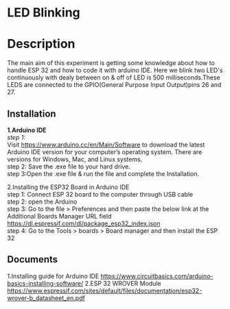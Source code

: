 
# LED Blinking
# Description
The main aim of this experiment is getting some knowledge about how to handle ESP 32 and how to code it with arduino IDE.
Here we blink two LED's continuously with dealy between on & off of LED is 500 milliseconds.These LEDS are connected to the GPIO(General Purpose Input Output)pins 26 and 27. 


## Installation 
  <b style="font-size:14px color:red">1.Arduino IDE</b>   
  <i>step 1:</i>          
  Visit https://www.arduino.cc/en/Main/Software  to download the latest Arduino IDE version for your computer’s operating system. There are versions for Windows, Mac, and Linux systems.  
  step 2: Save the .exe file to your hard drive.  
  step 3:Open the .exe file & run the file and complete the Installation.       

  2.Installing the ESP32 Board in Arduino IDE  
   step 1: Connect ESP 32 board to the computer through USB cable  
   step 2: open the Arduino  
   step 3: 	Go to the file >  Preferences and then paste the below link at the Additional Boards Manager URL field
   https://dl.espressif.com/dl/package_esp32_index.json  
   step 4:	Go to the Tools  >  boards  >  Board manager and then install the ESP 32  



  
  


     









## Documents
1.Installing guide for Arduino IDE
          https://www.circuitbasics.com/arduino-basics-installing-software/ 
2.ESP 32 WROVER Module
 https://www.espressif.com/sites/default/files/documentation/esp32-wrover-b_datasheet_en.pdf
